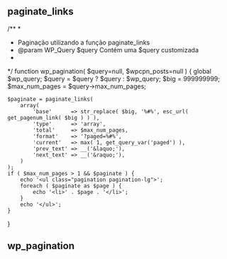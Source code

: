 ## paginate_links

/**
 *
 * Paginação utilizando a função paginate_links
 * @param  WP_Query $query Contém uma $query customizada
 *
 */
function wp_pagination( $query=null, $wpcpn_posts=null )
{
    global $wp_query;
    $query = $query ? $query : $wp_query;
    $big = 999999999;
    $max_num_pages = $query->max_num_pages;

    $paginate = paginate_links(
        array(
            'base'      => str_replace( $big, '%#%', esc_url( get_pagenum_link( $big ) ) ),
            'type'      => 'array',
            'total'     => $max_num_pages,
            'format'    => '?paged=%#%',
            'current'   => max( 1, get_query_var('paged') ),
            'prev_text' => __('&laquo;'),
            'next_text' => __('&raquo;'),
        )
    );
    if ( $max_num_pages > 1 && $paginate ) {
        echo '<ul class="pagination pagination-lg">';
        foreach ( $paginate as $page ) {
            echo '<li>' . $page . '</li>';
        }
        echo '</ul>';
    }
}


## wp_pagination 

<?php
if( have_posts() ) {        
    while( have_posts() ) { 
        the_post();
        get_template_part( 'partials/content', 'search' );
    }
} else {
    get_template_part( 'partials/content', 'none' );
}

if ( function_exists( 'wp_pagination' ) )
    wp_pagination();
